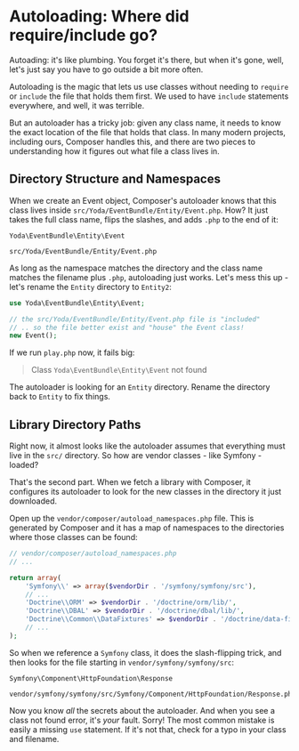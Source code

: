 # Autoloading: Where did require/include go?

Autoading: it's like plumbing. You forget it's there, but when it's gone,
well, let's just say you have to go outside a bit more often.

Autoloading is the magic that lets us use classes without needing to `require`
or `include` the file that holds them first. We used to have `include`
statements everywhere, and well, it was terrible.

But an autoloader has a tricky job: given any class name, it needs to know
the exact location of the file that holds that class. In many modern projects,
including ours, Composer handles this, and there are two pieces to understanding
how it figures out what file a class lives in.

## Directory Structure and Namespaces

When we create an Event object, Composer's autoloader knows that this class
lives inside `src/Yoda/EventBundle/Entity/Event.php`. How? It just takes
the full class name, flips the slashes, and adds `.php` to the end of it:

```text
Yoda\EventBundle\Entity\Event

src/Yoda/EventBundle/Entity/Event.php
```

As long as the namespace matches the directory and the class name matches
the filename plus `.php`, autoloading just works. Let's mess this up - let's
rename the `Entity` directory to `Entity2`:

```php
use Yoda\EventBundle\Entity\Event;

// the src/Yoda/EventBundle/Entity/Event.php file is "included"
// .. so the file better exist and "house" the Event class!
new Event();
```

If we run `play.php` now, it fails big:

> Class `Yoda\EventBundle\Entity\Event` not found

The autoloader is looking for an `Entity` directory. Rename the directory
back to `Entity` to fix things.

## Library Directory Paths

Right now, it almost looks like the autoloader assumes that everything must
live in the `src/` directory. So how are vendor classes - like Symfony - loaded?

That's the second part. When we fetch a library with Composer, it configures
its autoloader to look for the new classes in the directory it just downloaded.

Open up the `vendor/composer/autoload_namespaces.php` file. This is generated
by Composer and it has a map of namespaces to the directories where those
classes can be found:

```php
// vendor/composer/autoload_namespaces.php
// ...

return array(
    'Symfony\\' => array($vendorDir . '/symfony/symfony/src'),
    // ...
    'Doctrine\\ORM' => $vendorDir . '/doctrine/orm/lib/',
    'Doctrine\\DBAL' => $vendorDir . '/doctrine/dbal/lib/',
    'Doctrine\\Common\\DataFixtures' => $vendorDir . '/doctrine/data-fixtures/lib/',
    // ...
);
```

So when we reference a `Symfony` class, it does the slash-flipping trick,
and then looks for the file starting in `vendor/symfony/symfony/src`:

    Symfony\Component\HttpFoundation\Response

    vendor/symfony/symfony/src/Symfony/Component/HttpFoundation/Response.php

Now you know *all* the secrets about the autoloader. And when you see a class
not found error, it's *your* fault. Sorry! The most common mistake is easily
a missing `use` statement. If it's not that, check for a typo in your class
and filename.

